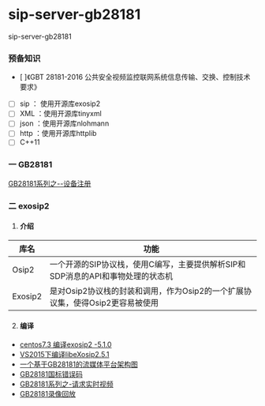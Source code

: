 # sip-server-gb28181
sip-server-gb28181

### 预备知识
 - [ ]《GBT 28181-2016 公共安全视频监控联网系统信息传输、交换、控制技术要求》
 - [ ] sip ： 使用开源库exosip2
 - [ ] XML ：使用开源库tinyxml
 - [ ] json ：使用开源库nlohmann
 - [ ] http ：使用开源库httplib
 - [ ] C++11

### 一 GB28181
[GB28181系列之--设备注册](https://blog.csdn.net/machh/article/details/103601345)

### 二 exosip2
 1. ####  介绍
|库名  | 功能 |
|--|--|
| Osip2 | 一个开源的SIP协议栈，使用C编写，主要提供解析SIP和SDP消息的API和事物处理的状态机 |
| Exosip2| 是对Osip2协议栈的封装和调用，作为Osip2的一个扩展协议集，使得Osip2更容易被使用|
 2.  ####  编译
 - [centos7.3 编译exosip2 -5.1.0](https://blog.csdn.net/machh/article/details/103276138)
 - [VS2015下编译libeXosip2.5.1](https://blog.csdn.net/machh/article/details/103159346)
 - [一个基于GB28181的流媒体平台架构图](https://machh.blog.csdn.net/article/details/112173985)
 - [GB28181国标错误码](https://machh.blog.csdn.net/article/details/91049415)
 - [GB28181系列之-请求实时视频](https://machh.blog.csdn.net/article/details/103586751)
 - [GB28181录像回放](https://machh.blog.csdn.net/article/details/109063600)
 



